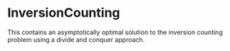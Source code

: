 # InversionCounting
This contains an asymptotically optimal solution to the inversion counting problem using a divide and conquer approach.
